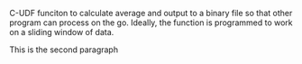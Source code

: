 C-UDF funciton to calculate average and output to a binary file so that other
program can process on the go. Ideally, the function is programmed to work on a 
sliding window of data.

This is the second paragraph
